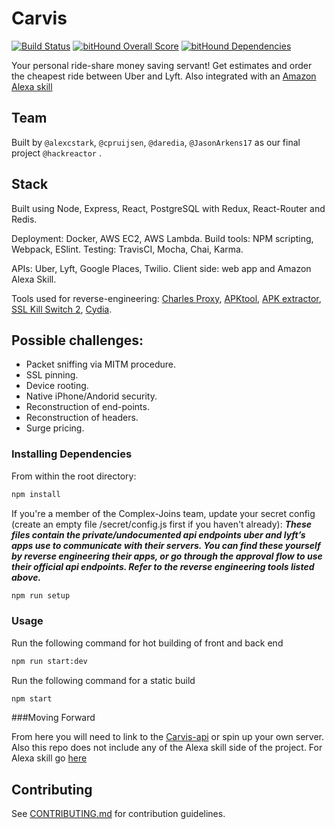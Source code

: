 # Carvis
[![Build Status](https://travis-ci.org/complex-joins/carvis.svg?branch=master)](https://travis-ci.org/complex-joins/carvis) [![bitHound Overall Score](https://www.bithound.io/github/complex-joins/carvis/badges/score.svg)](https://www.bithound.io/github/complex-joins/carvis) [![bitHound Dependencies](https://www.bithound.io/github/complex-joins/carvis/badges/dependencies.svg)](https://www.bithound.io/github/complex-joins/carvis/master/dependencies/npm)

Your personal ride-share money saving servant! Get estimates and order the cheapest ride between Uber and Lyft. Also integrated with an [Amazon Alexa skill](https://github.com/complex-joins/alexa-poc) 

## Team

Built by `@alexcstark`, `@cpruijsen`, `@daredia`, `@JasonArkens17` as our final project `@hackreactor` .

## Stack

Built using Node, Express, React, PostgreSQL with Redux, React-Router and Redis.

Deployment: Docker, AWS EC2, AWS Lambda.
Build tools: NPM scripting, Webpack, ESlint.
Testing: TravisCI, Mocha, Chai, Karma.

APIs: Uber, Lyft, Google Places, Twilio.
Client side: web app and Amazon Alexa Skill.

Tools used for reverse-engineering: [Charles Proxy](https://www.charlesproxy.com/), [APKtool](https://ibotpeaches.github.io/Apktool/), [APK extractor](https://play.google.com/store/apps/details?id=com.ext.ui&hl=en), [SSL Kill Switch 2](https://github.com/nabla-c0d3/ssl-kill-switch2), [Cydia](https://cydia.saurik.com/).

## Possible challenges:
* Packet sniffing via MITM procedure.
* SSL pinning.
* Device rooting.
* Native iPhone/Andorid security.
* Reconstruction of end-points.
* Reconstruction of headers.
* Surge pricing.

### Installing Dependencies

From within the root directory:
```sh
npm install
```

If you're a member of the Complex-Joins team, update your secret config (create an empty file /secret/config.js first if you haven't already): ***These files contain the private/undocumented api endpoints uber and lyft’s apps use to communicate with their servers. You can find these yourself by reverse engineering their apps, or go through the approval flow to use their official api endpoints. Refer to the reverse engineering tools listed above.***
```sh
npm run setup
```


### Usage

Run the following command for hot building of front and back end
```sh
npm run start:dev
```


Run the following command for a static build
```sh
npm start
```

###Moving Forward

From here you will need to link to the [Carvis-api](https://github.com/complex-joins/carvis-api) or spin up your own server.
Also this repo does not include any of the Alexa skill side of the project. For Alexa skill go [here](https://github.com/complex-joins/alexa-poc)
## Contributing

See [CONTRIBUTING.md](CONTRIBUTING.md) for contribution guidelines.
